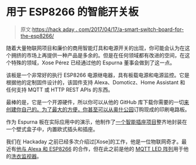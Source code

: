 # 用于 ESP8266 的智能开关板

> 原文:[https://hack aday . com/2017/04/17/a-smart-switch-board-for-the-esp8266/](https://hackaday.com/2017/04/17/a-smart-switch-board-for-the-esp8266/)

随着大量物联网项目和廉价的商用智能灯具和电源开关的出现，你可能会认为在这个拥挤的市场上再提供一种产品是多余的。但是在任何领域都有改进的空间，在这个特殊的领域，Xose Pérez 已经通过他的 Espurna 董事会做到了这一点。

该板是一个非常好的执行 ESP8266 电源继电器，具有板载电源和电源监控。它是根据他的定制固件设计的，该固件支持 Alexa、Domoticz、Home Assistant 和任何支持 MQTT 或 HTTP REST APIs 的东西。

最棒的是，它是一个开源硬件，所以你可以从他的 GitHub 库下载你需要的一切[来创建你自己的。为了最大的方便，你甚至可以](https://github.com/xoseperez/espurna-board)[从奥什公园](https://oshpark.com/shared_projects/CrcD9Wsy)订购现成的印刷电路板。

作为 Espurna 板在实际应用中的演示，他制作了[一个智能插座项目](http://tinkerman.cat/espurna-smart-socket/)整齐地封装在一个壁式盒子中，内置欧式插头和插座。

我们在 Hackaday 之前已经多次介绍过[Xose]的工作，他是一位物联网奇才。最近有[他与 Alexa 和 ESP8266](http://hackaday.com/2016/11/23/alexa-make-my-esp8266-do-something/) 的合作，但在此之前是他的 [MQTT LED 阵列](http://hackaday.com/2016/10/11/64x16-led-mqtt-laundry-display/)用于他的[洗衣监视器](http://hackaday.com/2016/08/01/your-laundry-is-done/)。